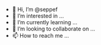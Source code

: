 - 👋 Hi, I’m @seppef
- 👀 I’m interested in ...
- 🌱 I’m currently learning ...
- 💞️ I’m looking to collaborate on ...
- 📫 How to reach me ...

<!---
seppef/seppef is a ✨ special ✨ repository because its `README.md` (this file) appears on your GitHub profile.
You can click the Preview link to take a look at your changes.
--->
